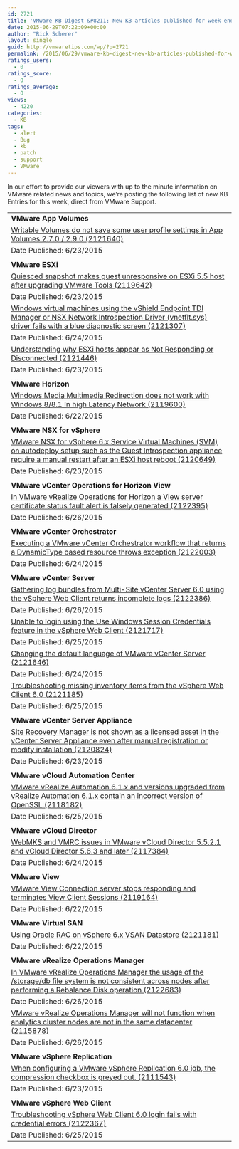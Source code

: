 ```yaml
---
id: 2721
title: 'VMware KB Digest &#8211; New KB articles published for week ending 6/27/15'
date: 2015-06-29T07:22:09+00:00
author: "Rick Scherer"
layout: single
guid: http://vmwaretips.com/wp/?p=2721
permalink: /2015/06/29/vmware-kb-digest-new-kb-articles-published-for-week-ending-62715/
ratings_users:
  - 0
ratings_score:
  - 0
ratings_average:
  - 0
views:
  - 4220
categories:
  - KB
tags:
  - alert
  - Bug
  - kb
  - patch
  - support
  - VMware
---
```

In our effort to provide our viewers with up to the minute information on VMware related news and topics, we&#8217;re posting the following list of new KB Entries for this week, direct from VMware Support.

<!--more-->

<table border="0" cellspacing="0" cellpadding="0">
  <tr>
    <td valign="top" width="727">
      <strong>VMware App Volumes</strong>
    </td>
  </tr>
  
  <tr>
    <td valign="top" width="727">
      <a href="http://vmw.re/1HssRWf">Writable Volumes do not save some user profile settings in App Volumes 2.7.0 / 2.9.0 (2121640)</a>
    </td>
  </tr>
  
  <tr>
    <td valign="top" width="727">
      Date Published: 6/23/2015
    </td>
  </tr>
  
  <tr>
    <td valign="top" width="727">
    </td>
  </tr>
  
  <tr>
    <td valign="top" width="727">
      <strong>VMware ESXi</strong>
    </td>
  </tr>
  
  <tr>
    <td valign="top" width="727">
      <a href="http://vmw.re/1IGeBUs">Quiesced snapshot makes guest unresponsive on ESXi 5.5 host after upgrading VMware Tools (2119642)</a>
    </td>
  </tr>
  
  <tr>
    <td valign="top" width="727">
      Date Published: 6/23/2015
    </td>
  </tr>
  
  <tr>
    <td valign="top" width="727">
      <a href="http://vmw.re/1HssRWj">Windows virtual machines using the vShield Endpoint TDI Manager or NSX Network Introspection Driver (vnetflt.sys) driver fails with a blue diagnostic screen (2121307)</a>
    </td>
  </tr>
  
  <tr>
    <td valign="top" width="727">
      Date Published: 6/24/2015
    </td>
  </tr>
  
  <tr>
    <td valign="top" width="727">
      <a href="http://vmw.re/1HssPO2">Understanding why ESXi hosts appear as Not Responding or Disconnected (2121446)</a>
    </td>
  </tr>
  
  <tr>
    <td valign="top" width="727">
      Date Published: 6/23/2015
    </td>
  </tr>
  
  <tr>
    <td valign="top" width="727">
    </td>
  </tr>
  
  <tr>
    <td valign="top" width="727">
      <strong>VMware Horizon </strong>
    </td>
  </tr>
  
  <tr>
    <td valign="top" width="727">
      <a href="http://vmw.re/1HssRWm">Windows Media Multimedia Redirection does not work with Windows 8/8.1 In high Latency Network (2119600)</a>
    </td>
  </tr>
  
  <tr>
    <td valign="top" width="727">
      Date Published: 6/22/2015
    </td>
  </tr>
  
  <tr>
    <td valign="top" width="727">
    </td>
  </tr>
  
  <tr>
    <td valign="top" width="727">
      <strong>VMware NSX for vSphere</strong>
    </td>
  </tr>
  
  <tr>
    <td valign="top" width="727">
      <a href="http://vmw.re/1IGeBnt">VMware NSX for vSphere 6.x Service Virtual Machines (SVM) on autodeploy setup such as the Guest Introspection appliance require a manual restart after an ESXi host reboot (2120649)</a>
    </td>
  </tr>
  
  <tr>
    <td valign="top" width="727">
      Date Published: 6/23/2015
    </td>
  </tr>
  
  <tr>
    <td valign="top" width="727">
    </td>
  </tr>
  
  <tr>
    <td valign="top" width="727">
      <strong>VMware vCenter Operations for Horizon View</strong>
    </td>
  </tr>
  
  <tr>
    <td valign="top" width="727">
      <a href="http://vmw.re/1HssPO7">In VMware vRealize Operations for Horizon a View server certificate status fault alert is falsely generated (2122395)</a>
    </td>
  </tr>
  
  <tr>
    <td valign="top" width="727">
      Date Published: 6/26/2015
    </td>
  </tr>
  
  <tr>
    <td valign="top" width="727">
    </td>
  </tr>
  
  <tr>
    <td valign="top" width="727">
      <strong>VMware vCenter Orchestrator</strong>
    </td>
  </tr>
  
  <tr>
    <td valign="top" width="727">
      <a href="http://vmw.re/1IGeBny">Executing a VMware vCenter Orchestrator workflow that returns a DynamicType based resource throws exception (2122003)</a>
    </td>
  </tr>
  
  <tr>
    <td valign="top" width="727">
      Date Published: 6/24/2015
    </td>
  </tr>
  
  <tr>
    <td valign="top" width="727">
    </td>
  </tr>
  
  <tr>
    <td valign="top" width="727">
      <strong>VMware vCenter Server</strong>
    </td>
  </tr>
  
  <tr>
    <td valign="top" width="727">
      <a href="http://vmw.re/1IGeBnz">Gathering log bundles from Multi-Site vCenter Server 6.0 using the vSphere Web Client returns incomplete logs (2122386)</a>
    </td>
  </tr>
  
  <tr>
    <td valign="top" width="727">
      Date Published: 6/26/2015
    </td>
  </tr>
  
  <tr>
    <td valign="top" width="727">
      <a href="http://vmw.re/1HssScB">Unable to login using the Use Windows Session Credentials feature in the vSphere Web Client (2121717)</a>
    </td>
  </tr>
  
  <tr>
    <td valign="top" width="727">
      Date Published: 6/25/2015
    </td>
  </tr>
  
  <tr>
    <td valign="top" width="727">
      <a href="http://vmw.re/1IGeBDO">Changing the default language of VMware vCenter Server (2121646)</a>
    </td>
  </tr>
  
  <tr>
    <td valign="top" width="727">
      Date Published: 6/24/2015
    </td>
  </tr>
  
  <tr>
    <td valign="top" width="727">
      <a href="http://vmw.re/1HssScE">Troubleshooting missing inventory items from the vSphere Web Client 6.0 (2121185)</a>
    </td>
  </tr>
  
  <tr>
    <td valign="top" width="727">
      Date Published: 6/25/2015
    </td>
  </tr>
  
  <tr>
    <td valign="top" width="727">
    </td>
  </tr>
  
  <tr>
    <td valign="top" width="727">
      <strong>VMware vCenter Server Appliance</strong>
    </td>
  </tr>
  
  <tr>
    <td valign="top" width="727">
      <a href="http://vmw.re/1HssPOb">Site Recovery Manager is not shown as a licensed asset in the vCenter Server Appliance even after manual registration or modify installation (2120824)</a>
    </td>
  </tr>
  
  <tr>
    <td valign="top" width="727">
      Date Published: 6/23/2015
    </td>
  </tr>
  
  <tr>
    <td valign="top" width="727">
    </td>
  </tr>
  
  <tr>
    <td valign="top" width="727">
      <strong>VMware vCloud Automation Center</strong>
    </td>
  </tr>
  
  <tr>
    <td valign="top" width="727">
      <a href="http://vmw.re/1HssScF">VMware vRealize Automation 6.1.x and versions upgraded from vRealize Automation 6.1.x contain an incorrect version of OpenSSL (2118182)</a>
    </td>
  </tr>
  
  <tr>
    <td valign="top" width="727">
      Date Published: 6/25/2015
    </td>
  </tr>
  
  <tr>
    <td valign="top" width="727">
    </td>
  </tr>
  
  <tr>
    <td valign="top" width="727">
      <strong>VMware vCloud Director</strong>
    </td>
  </tr>
  
  <tr>
    <td valign="top" width="727">
      <a href="http://vmw.re/1IGeBDP">WebMKS and VMRC issues in VMware vCloud Director 5.5.2.1 and vCloud Director 5.6.3 and later (2117384)</a>
    </td>
  </tr>
  
  <tr>
    <td valign="top" width="727">
      Date Published: 6/24/2015
    </td>
  </tr>
  
  <tr>
    <td valign="top" width="727">
    </td>
  </tr>
  
  <tr>
    <td valign="top" width="727">
      <strong>VMware View </strong>
    </td>
  </tr>
  
  <tr>
    <td valign="top" width="727">
      <a href="http://vmw.re/1IGeCaS">VMware View Connection server stops responding and terminates View Client Sessions (2119164)</a>
    </td>
  </tr>
  
  <tr>
    <td valign="top" width="727">
      Date Published: 6/22/2015
    </td>
  </tr>
  
  <tr>
    <td valign="top" width="727">
    </td>
  </tr>
  
  <tr>
    <td valign="top" width="727">
      <strong>VMware Virtual SAN</strong>
    </td>
  </tr>
  
  <tr>
    <td valign="top" width="727">
      <a href="http://vmw.re/1HssQ4s">Using Oracle RAC on vSphere 6.x VSAN Datastore (2121181)</a>
    </td>
  </tr>
  
  <tr>
    <td valign="top" width="727">
      Date Published: 6/22/2015
    </td>
  </tr>
  
  <tr>
    <td valign="top" width="727">
    </td>
  </tr>
  
  <tr>
    <td valign="top" width="727">
      <strong>VMware vRealize Operations Manager</strong>
    </td>
  </tr>
  
  <tr>
    <td valign="top" width="727">
      <a href="http://vmw.re/1HssQ4v">In VMware vRealize Operations Manager the usage of the /storage/db file system is not consistent across nodes after performing a Rebalance Disk operation (2122683)</a>
    </td>
  </tr>
  
  <tr>
    <td valign="top" width="727">
      Date Published: 6/26/2015
    </td>
  </tr>
  
  <tr>
    <td valign="top" width="727">
      <a href="http://vmw.re/1IGeCaV">VMware vRealize Operations Manager will not function when analytics cluster nodes are not in the same datacenter (2115878)</a>
    </td>
  </tr>
  
  <tr>
    <td valign="top" width="727">
      Date Published: 6/26/2015
    </td>
  </tr>
  
  <tr>
    <td valign="top" width="727">
    </td>
  </tr>
  
  <tr>
    <td valign="top" width="727">
      <strong>VMware vSphere Replication</strong>
    </td>
  </tr>
  
  <tr>
    <td valign="top" width="727">
      <a href="http://vmw.re/1IGeCaW">When configuring a VMware vSphere Replication 6.0 job, the compression checkbox is greyed out. (2111543)</a>
    </td>
  </tr>
  
  <tr>
    <td valign="top" width="727">
      Date Published: 6/23/2015
    </td>
  </tr>
  
  <tr>
    <td valign="top" width="727">
    </td>
  </tr>
  
  <tr>
    <td valign="top" width="727">
      <strong>VMware vSphere Web Client</strong>
    </td>
  </tr>
  
  <tr>
    <td valign="top" width="727">
      <a href="http://vmw.re/1HssScK">Troubleshooting vSphere Web Client 6.0 login fails with credential errors (2122367)</a>
    </td>
  </tr>
  
  <tr>
    <td valign="top" width="727">
      Date Published: 6/25/2015
    </td>
  </tr>
</table>

<div class="feedflare">
</div>